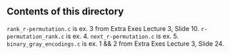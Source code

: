 ## Contents of this directory
`rank_r-permutation.c` is ex. 3 from Extra Exes Lecture 3, Slide 10.
`r-permutation_rank.c` is ex. 4.
`next_r-permutation.c` is ex. 5.
`binary_gray_encodings.c` is ex. 1 && 2 from Extra Exes Lecture 3, Slide 24. 
